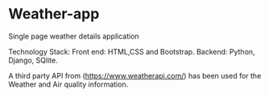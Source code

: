 # Weather-app
Single page weather details application

Technology Stack: Front end: HTML,CSS and Bootstrap. Backend: Python, Django, SQlite.

A third party API from (https://www.weatherapi.com/) has been used for the Weather and Air quality information.
